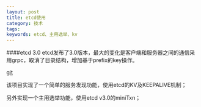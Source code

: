 ```yaml
---
layout: post
title: etcd使用
category: 技术
tags: 
keywords: etcd、主用选举、kv
---
```

####etcd 3.0
etcd发布了3.0版本，最大的变化是客户端和服务器之间的通信采用grpc，取消了目录结构，增加基于prefix的key操作。

[git](https://github.com/woodcutter007/nameservice)

该项目实现了一个简单的服务发现功能，使用etcd的KV及KEEPALIVE机制；

另外实现一个主用选举功能，使用etcd v3.0的miniTxn；


